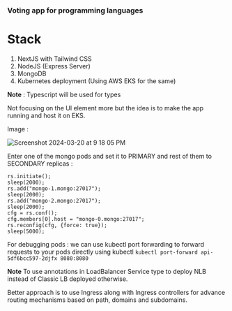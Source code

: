 ###  Voting app for programming languages

# Stack
1. NextJS with Tailwind CSS
2. NodeJS (Express Server)
3. MongoDB
4. Kubernetes deployment (Using AWS EKS for the same)

**Note** : Typescript will be used for types

Not focusing on the UI element more but the idea is to make the app running and host it on EKS. 



Image : 

![Screenshot 2024-03-20 at 9 18 05 PM](https://github.com/bibhash1996/mastering-kubernetes/assets/14090203/0668ea57-83e9-47db-b52c-dc6527689d0f)


Enter one of the mongo pods and set it to PRIMARY and rest of them to SECONDARY replicas :

```
rs.initiate();
sleep(2000);
rs.add("mongo-1.mongo:27017");
sleep(2000);
rs.add("mongo-2.mongo:27017");
sleep(2000);
cfg = rs.conf();
cfg.members[0].host = "mongo-0.mongo:27017";
rs.reconfig(cfg, {force: true});
sleep(5000);
 ```

For debugging pods : we can use kubectl port forwarding to forward requests to your pods directly using kubectl
    `kubectl port-forward api-5df6bcc597-2djfx 8080:8080`


**Note**
To use annotations in LoadBalancer Service type to deploy NLB instead of Classic LB deployed otherwise.

Better approach is to use Ingress along with Ingress controllers for advance routing mechanisms based on path, domains and subdomains.
